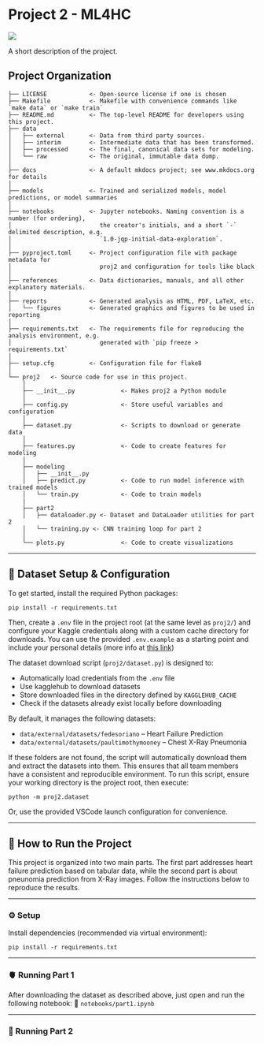 # Project 2 - ML4HC

<a target="_blank" href="https://cookiecutter-data-science.drivendata.org/">
    <img src="https://img.shields.io/badge/CCDS-Project%20template-328F97?logo=cookiecutter" />
</a>

A short description of the project.

## Project Organization

```
├── LICENSE            <- Open-source license if one is chosen
├── Makefile           <- Makefile with convenience commands like `make data` or `make train`
├── README.md          <- The top-level README for developers using this project.
├── data
│   ├── external       <- Data from third party sources.
│   ├── interim        <- Intermediate data that has been transformed.
│   ├── processed      <- The final, canonical data sets for modeling.
│   └── raw            <- The original, immutable data dump.
│
├── docs               <- A default mkdocs project; see www.mkdocs.org for details
│
├── models             <- Trained and serialized models, model predictions, or model summaries
│
├── notebooks          <- Jupyter notebooks. Naming convention is a number (for ordering),
│                         the creator's initials, and a short `-` delimited description, e.g.
│                         `1.0-jqp-initial-data-exploration`.
│
├── pyproject.toml     <- Project configuration file with package metadata for
│                         proj2 and configuration for tools like black
│
├── references         <- Data dictionaries, manuals, and all other explanatory materials.
│
├── reports            <- Generated analysis as HTML, PDF, LaTeX, etc.
│   └── figures        <- Generated graphics and figures to be used in reporting
│
├── requirements.txt   <- The requirements file for reproducing the analysis environment, e.g.
│                         generated with `pip freeze > requirements.txt`
│
├── setup.cfg          <- Configuration file for flake8
│
└── proj2   <- Source code for use in this project.
    │
    ├── __init__.py             <- Makes proj2 a Python module
    │
    ├── config.py               <- Store useful variables and configuration
    │
    ├── dataset.py              <- Scripts to download or generate data
    │
    ├── features.py             <- Code to create features for modeling
    │
    ├── modeling
    │   ├── __init__.py
    │   ├── predict.py          <- Code to run model inference with trained models
    │   └── train.py            <- Code to train models
    |
    ├── part2
    │   ├── dataloader.py <- Dataset and DataLoader utilities for part 2
    │   └── training.py <- CNN training loop for part 2
    │
    └── plots.py                <- Code to create visualizations
```

---

## 🔧 Dataset Setup & Configuration

To get started, install the required Python packages:

`pip install -r requirements.txt`

Then, create a `.env` file in the project root (at the same level as `proj2/`) and configure your Kaggle credentials along with a custom cache directory for downloads. You can use the provided `.env.example` as a starting point and include your personal details (more info at [this link](https://www.kaggle.com/docs/api))

The dataset download script (`proj2/dataset.py`) is designed to:

- Automatically load credentials from the `.env` file
- Use kagglehub to download datasets
- Store downloaded files in the directory defined by `KAGGLEHUB_CACHE`
- Check if the datasets already exist locally before downloading

By default, it manages the following datasets:

- `data/external/datasets/fedesoriano` – Heart Failure Prediction
- `data/external/datasets/paultimothymooney` – Chest X-Ray Pneumonia

If these folders are not found, the script will automatically download them and extract the datasets into them. This ensures that all team members have a consistent and reproducible environment.
To run this script, ensure your working directory is the project root, then execute:

`python -m proj2.dataset`

Or, use the provided VSCode launch configuration for convenience.

---

## 🚀 How to Run the Project

This project is organized into two main parts. The first part addresses heart failure prediction based on tabular data, while the second part is about pneunomia prediction from X-Ray images. Follow the instructions below to reproduce the results.

---

### ⚙️ Setup

Install dependencies (recommended via virtual environment):

```
pip install -r requirements.txt
```
---

### 🫀 Running Part 1

After downloading the dataset as described above, just open and run the following notebook:
📓 `notebooks/part1.ipynb`

---

### 🩻 Running Part 2
